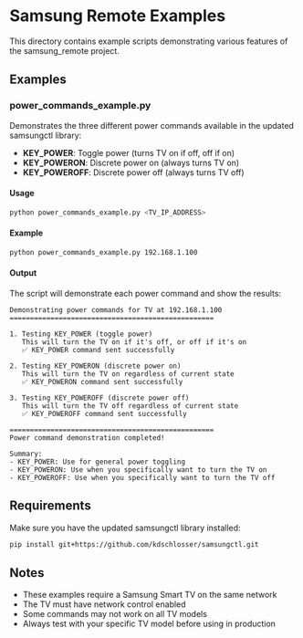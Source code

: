 # Samsung Remote Examples

This directory contains example scripts demonstrating various features of the samsung_remote project.

## Examples

### power_commands_example.py

Demonstrates the three different power commands available in the updated samsungctl library:

- **KEY_POWER**: Toggle power (turns TV on if off, off if on)
- **KEY_POWERON**: Discrete power on (always turns TV on)
- **KEY_POWEROFF**: Discrete power off (always turns TV off)

#### Usage

```bash
python power_commands_example.py <TV_IP_ADDRESS>
```

#### Example

```bash
python power_commands_example.py 192.168.1.100
```

#### Output

The script will demonstrate each power command and show the results:

```
Demonstrating power commands for TV at 192.168.1.100
==================================================

1. Testing KEY_POWER (toggle power)
   This will turn the TV on if it's off, or off if it's on
   ✅ KEY_POWER command sent successfully

2. Testing KEY_POWERON (discrete power on)
   This will turn the TV on regardless of current state
   ✅ KEY_POWERON command sent successfully

3. Testing KEY_POWEROFF (discrete power off)
   This will turn the TV off regardless of current state
   ✅ KEY_POWEROFF command sent successfully

==================================================
Power command demonstration completed!

Summary:
- KEY_POWER: Use for general power toggling
- KEY_POWERON: Use when you specifically want to turn the TV on
- KEY_POWEROFF: Use when you specifically want to turn the TV off
```

## Requirements

Make sure you have the updated samsungctl library installed:

```bash
pip install git+https://github.com/kdschlosser/samsungctl.git
```

## Notes

- These examples require a Samsung Smart TV on the same network
- The TV must have network control enabled
- Some commands may not work on all TV models
- Always test with your specific TV model before using in production
